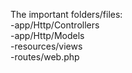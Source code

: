 The important folders/files: <br>
-app/Http/Controllers    <br>
-app/Http/Models     <br>
-resources/views     <br>
-routes/web.php  <br>
